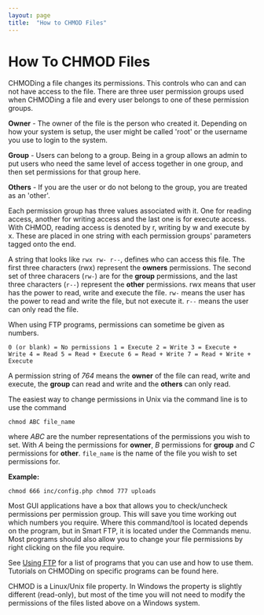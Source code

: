 ```yaml
---
layout: page
title:  "How to CHMOD Files"
---
```


# How To CHMOD Files

CHMODing a file changes its permissions. This controls who can and can not have access to the file. There are three user permission groups used when CHMODing a file and every user belongs to one of these permission groups.

**Owner** - The owner of the file is the person who created it. Depending on how your system is setup, the user might be called 'root' or the username you use to login to the system.

**Group** - Users can belong to a group. Being in a group allows an admin to put users who need the same level of access together in one group, and then set permissions for that group here.

**Others** - If you are the user or do not belong to the group, you are treated as an 'other'.

Each permission group has three values associated with it. One for reading access, another for writing access and the last one is for execute access. With CHMOD, reading access is denoted by r, writing by w and execute by x. These are placed in one string with each permission groups' parameters tagged onto the end.

A string that looks like `rwx rw- r--`, defines who can access this file. The first three characters (rwx) represent the **owners** permissions. The second set of three characers (`rw-`) are for the **group** permissions, and the last three characters (`r--`) represent the **other** permissions. rwx means that user has the power to read, write and execute the file. `rw-` means the user has the power to read and write the file, but not execute it. `r--` means the user can only read the file.

When using FTP programs, permissions can sometime be given as numbers.

    0 (or blank) = No permissions 1 = Execute 2 = Write 3 = Execute + Write 4 = Read 5 = Read + Execute 6 = Read + Write 7 = Read + Write + Execute

A permission string of *764* means the **owner** of the file can read, write and execute, the **group** can read and write and the **others** can only read.

The easiest way to change permissions in Unix via the command line is to use the command

    chmod ABC file_name

where *ABC* are the number representations of the permissions you wish to set. With *A* being the permissions for **owner**, *B* permissions for **group** and *C* permissions for **other**. `file_name` is the name of the file you wish to set permissions for.

**Example:**

    chmod 666 inc/config.php chmod 777 uploads

Most GUI applications have a box that allows you to check/uncheck permissions per permission group. This will save you time working out which numbers you require. Where this command/tool is located depends on the program, but in Smart FTP, it is located under the Commands menu. Most programs should also allow you to change your file permissions by right clicking on the file you require.

See [Using FTP](ftp) for a list of programs that you can use and how to use them. Tutorials on CHMODing on specific programs can be found here.

CHMOD is a Linux/Unix file property. In Windows the property is slightly different (read-only), but most of the time you will not need to modify the permissions of the files listed above on a Windows system.
